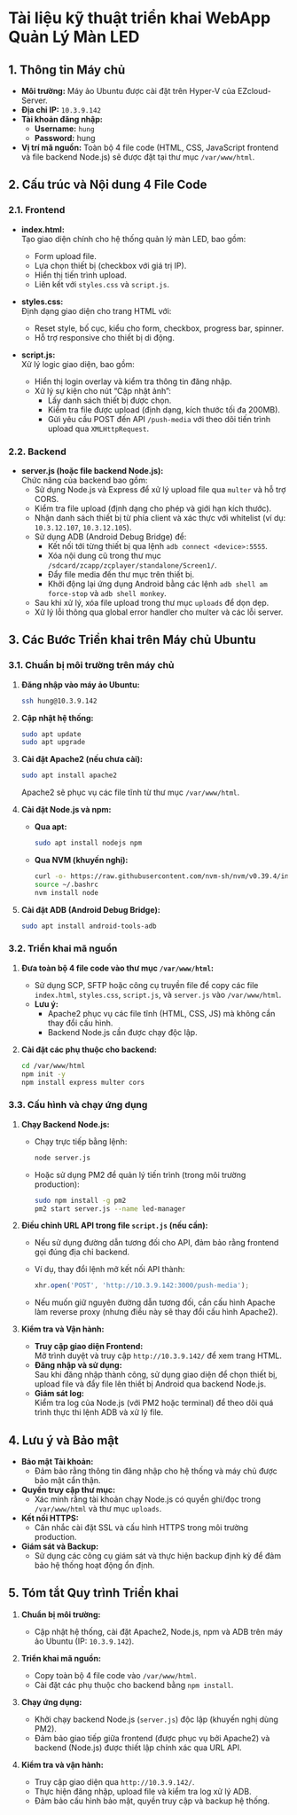 # Tài liệu kỹ thuật triển khai WebApp Quản Lý Màn LED

## 1. Thông tin Máy chủ

- **Môi trường:** Máy ảo Ubuntu được cài đặt trên Hyper-V của EZcloud-Server.
- **Địa chỉ IP:** `10.3.9.142`
- **Tài khoản đăng nhập:**
  - **Username:** `hung`
  - **Password:** hung
- **Vị trí mã nguồn:** Toàn bộ 4 file code (HTML, CSS, JavaScript frontend và file backend Node.js) sẽ được đặt tại thư mục `/var/www/html`.

## 2. Cấu trúc và Nội dung 4 File Code

### 2.1. Frontend

- **index.html:**  
  Tạo giao diện chính cho hệ thống quản lý màn LED, bao gồm:
  - Form upload file.
  - Lựa chọn thiết bị (checkbox với giá trị IP).
  - Hiển thị tiến trình upload.
  - Liên kết với `styles.css` và `script.js`.

- **styles.css:**  
  Định dạng giao diện cho trang HTML với:
  - Reset style, bố cục, kiểu cho form, checkbox, progress bar, spinner.
  - Hỗ trợ responsive cho thiết bị di động.

- **script.js:**  
  Xử lý logic giao diện, bao gồm:
  - Hiển thị login overlay và kiểm tra thông tin đăng nhập.
  - Xử lý sự kiện cho nút “Cập nhật ảnh”:
    - Lấy danh sách thiết bị được chọn.
    - Kiểm tra file được upload (định dạng, kích thước tối đa 200MB).
    - Gửi yêu cầu POST đến API `/push-media` với theo dõi tiến trình upload qua `XMLHttpRequest`.

### 2.2. Backend

- **server.js (hoặc file backend Node.js):**  
  Chức năng của backend bao gồm:
  - Sử dụng Node.js và Express để xử lý upload file qua `multer` và hỗ trợ CORS.
  - Kiểm tra file upload (định dạng cho phép và giới hạn kích thước).
  - Nhận danh sách thiết bị từ phía client và xác thực với whitelist (ví dụ: `10.3.12.107`, `10.3.12.105`).
  - Sử dụng ADB (Android Debug Bridge) để:
    - Kết nối tới từng thiết bị qua lệnh `adb connect <device>:5555`.
    - Xóa nội dung cũ trong thư mục `/sdcard/zcapp/zcplayer/standalone/Screen1/`.
    - Đẩy file media đến thư mục trên thiết bị.
    - Khởi động lại ứng dụng Android bằng các lệnh `adb shell am force-stop` và `adb shell monkey`.
  - Sau khi xử lý, xóa file upload trong thư mục `uploads` để dọn dẹp.
  - Xử lý lỗi thông qua global error handler cho multer và các lỗi server.

## 3. Các Bước Triển khai trên Máy chủ Ubuntu

### 3.1. Chuẩn bị môi trường trên máy chủ

1. **Đăng nhập vào máy ảo Ubuntu:**

   ```bash
   ssh hung@10.3.9.142
   ```

2. **Cập nhật hệ thống:**

   ```bash
   sudo apt update
   sudo apt upgrade
   ```

3. **Cài đặt Apache2 (nếu chưa cài):**

   ```bash
   sudo apt install apache2
   ```

   Apache2 sẽ phục vụ các file tĩnh từ thư mục `/var/www/html`.

4. **Cài đặt Node.js và npm:**

   - **Qua apt:**

     ```bash
     sudo apt install nodejs npm
     ```

   - **Qua NVM (khuyến nghị):**

     ```bash
     curl -o- https://raw.githubusercontent.com/nvm-sh/nvm/v0.39.4/install.sh | bash
     source ~/.bashrc
     nvm install node
     ```

5. **Cài đặt ADB (Android Debug Bridge):**

   ```bash
   sudo apt install android-tools-adb
   ```

### 3.2. Triển khai mã nguồn

1. **Đưa toàn bộ 4 file code vào thư mục `/var/www/html`:**
   - Sử dụng SCP, SFTP hoặc công cụ truyền file để copy các file `index.html`, `styles.css`, `script.js`, và `server.js` vào `/var/www/html`.
   - **Lưu ý:**  
     - Apache2 phục vụ các file tĩnh (HTML, CSS, JS) mà không cần thay đổi cấu hình.
     - Backend Node.js cần được chạy độc lập.

2. **Cài đặt các phụ thuộc cho backend:**

   ```bash
   cd /var/www/html
   npm init -y
   npm install express multer cors
   ```

### 3.3. Cấu hình và chạy ứng dụng

1. **Chạy Backend Node.js:**
   - Chạy trực tiếp bằng lệnh:

     ```bash
     node server.js
     ```

   - Hoặc sử dụng PM2 để quản lý tiến trình (trong môi trường production):

     ```bash
     sudo npm install -g pm2
     pm2 start server.js --name led-manager
     ```

2. **Điều chỉnh URL API trong file `script.js` (nếu cần):**
   - Nếu sử dụng đường dẫn tương đối cho API, đảm bảo rằng frontend gọi đúng địa chỉ backend.
   - Ví dụ, thay đổi lệnh mở kết nối API thành:

     ```js
     xhr.open('POST', 'http://10.3.9.142:3000/push-media');
     ```

   - Nếu muốn giữ nguyên đường dẫn tương đối, cần cấu hình Apache làm reverse proxy (nhưng điều này sẽ thay đổi cấu hình Apache2).

3. **Kiểm tra và Vận hành:**
   - **Truy cập giao diện Frontend:**  
     Mở trình duyệt và truy cập `http://10.3.9.142/` để xem trang HTML.
   - **Đăng nhập và sử dụng:**  
     Sau khi đăng nhập thành công, sử dụng giao diện để chọn thiết bị, upload file và đẩy file lên thiết bị Android qua backend Node.js.
   - **Giám sát log:**  
     Kiểm tra log của Node.js (với PM2 hoặc terminal) để theo dõi quá trình thực thi lệnh ADB và xử lý file.

## 4. Lưu ý và Bảo mật

- **Bảo mật Tài khoản:**  
  - Đảm bảo rằng thông tin đăng nhập cho hệ thống và máy chủ được bảo mật cẩn thận.
- **Quyền truy cập thư mục:**  
  - Xác minh rằng tài khoản chạy Node.js có quyền ghi/đọc trong `/var/www/html` và thư mục `uploads`.
- **Kết nối HTTPS:**  
  - Cân nhắc cài đặt SSL và cấu hình HTTPS trong môi trường production.
- **Giám sát và Backup:**  
  - Sử dụng các công cụ giám sát và thực hiện backup định kỳ để đảm bảo hệ thống hoạt động ổn định.

## 5. Tóm tắt Quy trình Triển khai

1. **Chuẩn bị môi trường:**  
   - Cập nhật hệ thống, cài đặt Apache2, Node.js, npm và ADB trên máy ảo Ubuntu (IP: `10.3.9.142`).

2. **Triển khai mã nguồn:**  
   - Copy toàn bộ 4 file code vào `/var/www/html`.
   - Cài đặt các phụ thuộc cho backend bằng `npm install`.

3. **Chạy ứng dụng:**  
   - Khởi chạy backend Node.js (`server.js`) độc lập (khuyến nghị dùng PM2).
   - Đảm bảo giao tiếp giữa frontend (được phục vụ bởi Apache2) và backend (Node.js) được thiết lập chính xác qua URL API.

4. **Kiểm tra và vận hành:**  
   - Truy cập giao diện qua `http://10.3.9.142/`.
   - Thực hiện đăng nhập, upload file và kiểm tra log xử lý ADB.
   - Đảm bảo cấu hình bảo mật, quyền truy cập và backup hệ thống.
